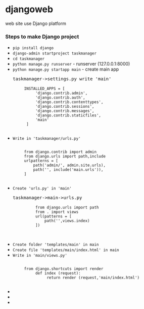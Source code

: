 # djangoweb
web site use Django platform
### Steps to make Django project
<ul>
<li><code>pip install django</code></li>
<li><code>django-admin startproject taskmanager</code></li>
<li><code>cd taskmanager</code></li>
<li><code>python manage.py runserver</code> - runserver (127.0.0.1:8000)</li>
<li><code>python manage.py startapp main</code> - create main app
<pre>taskmanager->settings.py write 'main'
     <code>
     INSTALLED_APPS = [
          'django.contrib.admin',
          'django.contrib.auth',
          'django.contrib.contenttypes',
          'django.contrib.sessions',
          'django.contrib.messages',
          'django.contrib.staticfiles',
          'main'
      ]
      </code>
</pre></li>
<li><code>Write in 'taskmanager/urls.py'</code>
     <pre><code>
     from django.contrib import admin
     from django.urls import path,include
     urlpatterns = [
         path('admin/', admin.site.urls),
         path('', include('main.urls')),
     ]
     </code></pre></li>
<li><code>Create 'urls.py' in 'main'</code>
     <pre>taskmanager->main->urls.py
     <code>
          from django.urls import path
          from . import views
          url(patterns = [
              path('',views.index)
          ])
      </code>
     </pre></li>
<li><code>Create folder 'templates/main' in main</code></li>
<li><code>Create file 'templates/main/index.html' in main</code></li>
<li><code>Write in 'main/views.py'</code>
     <pre><code>
     from django.shortcuts import render
          def index (request):
               return render (request,'main/index.html')
     </code></pre></li>
<li><code></code></li>
<li><code></code></li>
<li><code></code></li>
</ul>
